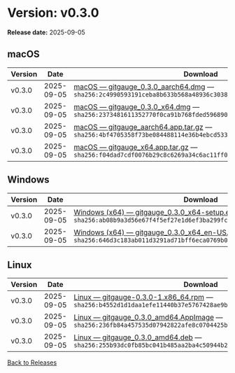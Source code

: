 # Version: v0.3.0

**Release date:** 2025-09-05


## macOS

| Version | Date | Download | Notes |
|---|---|---|---|
| v0.3.0 | 2025-09-05 | [macOS — gitgauge_0.3.0_aarch64.dmg](https://github.com/Monash-FIT3170/2025W1-Commitment/releases/download/v0.3.0/gitgauge_0.3.0_aarch64.dmg) — `sha256:2c4990593191ceba8b633b568a48936c3038bacc4b9fdd14defddb11ffa94a16` | [Notes](https://github.com/Monash-FIT3170/2025W1-Commitment/releases/tag/v0.3.0) |
| v0.3.0 | 2025-09-05 | [macOS — gitgauge_0.3.0_x64.dmg](https://github.com/Monash-FIT3170/2025W1-Commitment/releases/download/v0.3.0/gitgauge_0.3.0_x64.dmg) — `sha256:2373481611352770f0ca91b768fded596890885324d24fc2a11db3b0024900fd` | [Notes](https://github.com/Monash-FIT3170/2025W1-Commitment/releases/tag/v0.3.0) |
| v0.3.0 | 2025-09-05 | [macOS — gitgauge_aarch64.app.tar.gz](https://github.com/Monash-FIT3170/2025W1-Commitment/releases/download/v0.3.0/gitgauge_aarch64.app.tar.gz) — `sha256:4bf4705358f73be084488114e36b4ebcd533ca79e380f88ec099146b1fcdbe95` | [Notes](https://github.com/Monash-FIT3170/2025W1-Commitment/releases/tag/v0.3.0) |
| v0.3.0 | 2025-09-05 | [macOS — gitgauge_x64.app.tar.gz](https://github.com/Monash-FIT3170/2025W1-Commitment/releases/download/v0.3.0/gitgauge_x64.app.tar.gz) — `sha256:f04dad7cdf0076b29c8c6269a34c6ac11ff01cd215c91cb498db6eb39db75eff` | [Notes](https://github.com/Monash-FIT3170/2025W1-Commitment/releases/tag/v0.3.0) |



## Windows

| Version | Date | Download | Notes |
|---|---|---|---|
| v0.3.0 | 2025-09-05 | [Windows (x64) — gitgauge_0.3.0_x64-setup.exe](https://github.com/Monash-FIT3170/2025W1-Commitment/releases/download/v0.3.0/gitgauge_0.3.0_x64-setup.exe) — `sha256:ab08b9a3d56e67f4f5ef27e1d6ef3ba299fc5c58de0338740636b5886b49bcba` | [Notes](https://github.com/Monash-FIT3170/2025W1-Commitment/releases/tag/v0.3.0) |
| v0.3.0 | 2025-09-05 | [Windows (x64) — gitgauge_0.3.0_x64_en-US.msi](https://github.com/Monash-FIT3170/2025W1-Commitment/releases/download/v0.3.0/gitgauge_0.3.0_x64_en-US.msi) — `sha256:646d3c183ab011d3291ad71bff6eca0769b0d1db43f5f7850b3ea306e2177784` | [Notes](https://github.com/Monash-FIT3170/2025W1-Commitment/releases/tag/v0.3.0) |



## Linux

| Version | Date | Download | Notes |
|---|---|---|---|
| v0.3.0 | 2025-09-05 | [Linux — gitgauge-0.3.0-1.x86_64.rpm](https://github.com/Monash-FIT3170/2025W1-Commitment/releases/download/v0.3.0/gitgauge-0.3.0-1.x86_64.rpm) — `sha256:b4552d1d1daa1efe11440b37e5767428ae9b7112ccc254a77d3830b172ec2372` | [Notes](https://github.com/Monash-FIT3170/2025W1-Commitment/releases/tag/v0.3.0) |
| v0.3.0 | 2025-09-05 | [Linux — gitgauge_0.3.0_amd64.AppImage](https://github.com/Monash-FIT3170/2025W1-Commitment/releases/download/v0.3.0/gitgauge_0.3.0_amd64.AppImage) — `sha256:236fb84a457535d07942822afe8c0704425b3e72d2543153b1a74bdc6e14c6f8` | [Notes](https://github.com/Monash-FIT3170/2025W1-Commitment/releases/tag/v0.3.0) |
| v0.3.0 | 2025-09-05 | [Linux — gitgauge_0.3.0_amd64.deb](https://github.com/Monash-FIT3170/2025W1-Commitment/releases/download/v0.3.0/gitgauge_0.3.0_amd64.deb) — `sha256:255b93dc0fb85bc041b485aa2ba4c50944b228505e8515b5a0136fd0da8f9ca8` | [Notes](https://github.com/Monash-FIT3170/2025W1-Commitment/releases/tag/v0.3.0) |


[Back to Releases](./index.md)